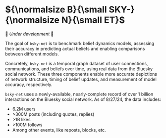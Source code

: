 # ${\normalsize B}{\small SKY-}{\normalsize N}{\small ET}$

🚧 _Under development_ 🚧

The goal of `bsky-net` is to benchmark belief dynamics models, assessing their accuracy in predicting actual beliefs and enabling comparisons between different models.

Concretely, `bsky-net` is a temporal graph dataset of user connections, communications, and beliefs over time, using real data from the Bluesky social network. These three components enable more accurate depictions of network structure, timing of belief updates, and measurement of model accuracy, respectively.

`bsky-net` uses a newly-available, nearly-complete record of over 1 billion interactions on the Bluesky social network. As of 8/27/24, the data includes:

- 6.2M users
- \>300M posts (including quotes, replies)
- \>1B likes
- \>100M follows
- Among other events, like reposts, blocks, etc.

<!-- ## Setup

This project uses UV to manage the Python environment. It's new (and unstable), but it's the best way to manage Python environments that I've found. You can install it [here](https://docs.astral.sh/uv/getting-started/installation/)

1. Ensure you have uv installed. You can check that uv is available by running the `uv` command:

   ```bash
   $ uv
   An extremely fast Python package manager.
   Usage: uv [OPTIONS] <COMMAND>
   ...
   ```

2. Clone the repository:

   ```
   git clone https://github.com/hallofstairs/bsky-net.git
   cd bsky-net
   ```

3. Create a virtual environment:

   ```
   uv venv
   ```

4. Install the required dependencies:
   ```
   pip install -r requirements.txt
   ```

Now your environment is set up and ready for development or running the examples. -->

<!-- ## Data

The raw data used in this project is too large to be stored within the GitHub repo–it can be found on Hugging Face [here](https://huggingface.co/datasets/hallofstairs/bluesky) and can be downloaded to your local machine using `scripts/download-data.py`.

Once you have downloaded the raw data, you can generate `bsky-net` using `scripts/process-data.py`.

You can also just download `bsky-net` from Hugging Face. (TODO)

<!-- The data used in this project is available in the `data/raw/` directory. The data is not included in this repository due to size constraints, but it can be downloaded from Hugging Face using the following command:

TODO



TODO -->

<!-- If you're interested in crawling the network from scratch yourself, shoot me an email [jetthollister@pm.me](mailto:jetthollister@pm.me) and I'll help you get started.

## Examples

The `examples/` directory contains several sample notebooks demonstrating the usage of bsky-net:

> **Note:** Make sure you have the necessary data files in the `data/processed/` directory before running the notebooks on your own machine.

- `voter-model.ipynb`: Simple voter model simulation -->
